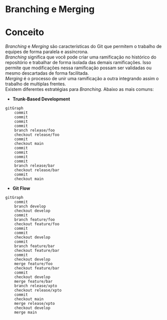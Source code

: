 # Branching e Merging

# Conceito

_Branching_ e _Merging_ são características do Git que permitem o trabalho de equipes de forma paralela e assíncrona.<br />
_Branching_ significa que você pode criar uma ramificação no histórico do repositório e trabalhar de forma isolada das demais ramificações. Isso permite que modificações nessa ramificação possam ser validadas ou mesmo descartadas de forma facilitada.<br />
_Merging_ é o processo de unir uma ramificação a outra integrando assim o trabalho de multiplas frentes.<br />
Existem diferentes estratégias para _Branching_. Abaixo as mais comuns:

* **Trunk-Based Development**

```mermaid
gitGraph
    commit
    commit
    commit
    commit
    branch release/foo
    checkout release/foo
    commit
    checkout main
    commit
    commit
    commit
    commit
    branch release/bar
    checkout release/bar
    commit
    checkout main
```

* **Git Flow**

```mermaid
gitGraph
    commit
    branch develop
    checkout develop
    commit
    branch feature/foo
    checkout feature/foo
    commit
    commit
    checkout develop
    commit
    branch feature/bar
    checkout feature/bar
    commit
    checkout develop
    merge feature/foo
    checkout feature/bar
    commit
    checkout develop
    merge feature/bar
    branch release/xpto
    checkout release/xpto
    commit
    checkout main
    merge release/xpto
    checkout develop
    merge main
```